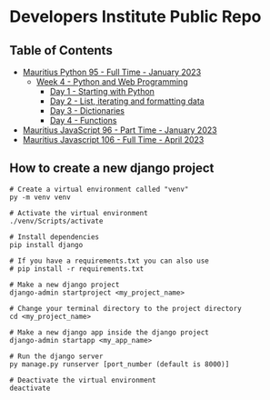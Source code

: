 # Developers Institute Public Repo

## Table of Contents

- [Mauritius Python 95 - Full Time - January 2023](/MRU_PY%2395_FT_JAN_2023/)
  - [Week 4 - Python and Web Programming](/MRU_PY%2395_FT_JAN_2023/week_4/)
    - [Day 1 - Starting with Python](/MRU_PY%2395_FT_JAN_2023/week_4/day_1/)
    - [Day 2 - List, iterating and formatting data ](/MRU_PY%2395_FT_JAN_2023/week_4/day_2/)
    - [Day 3 - Dictionaries](/MRU_PY%2395_FT_JAN_2023/week_4/day_3/)
    - [Day 4 - Functions](/MRU_PY%2395_FT_JAN_2023/week_4/day_4/)
- [Mauritius JavaScript 96 - Part Time - January 2023](/MRU_JS%2396_PT_JAN_2023/)
- [Mauritius Javascript 106 - Full Time - April 2023](/MRU_JS%23106_FT_APR_2023/)

## How to create a new django project

```shell
# Create a virtual environment called "venv"
py -m venv venv

# Activate the virtual environment
./venv/Scripts/activate

# Install dependencies
pip install django

# If you have a requirements.txt you can also use
# pip install -r requirements.txt

# Make a new django project
django-admin startproject <my_project_name>

# Change your terminal directory to the project directory
cd <my_project_name>

# Make a new django app inside the django project
django-admin startapp <my_app_name>

# Run the django server
py manage.py runserver [port_number (default is 8000)]

# Deactivate the virtual environment
deactivate
```
